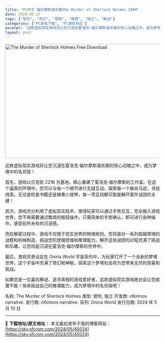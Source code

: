 ```yaml
---
title: "PC中文 福尔摩斯谋杀案The Murder of Sherlock Holmes 196M"
date: 2024-05-17
tags: ["冒险", "奇幻", "探索", "推理", "独立", "解谜"]
categories: ["PC游戏下载", "PC游戏专区"]
excerpt: "这款虚拟现实游戏将让您沉浸在夏洛克·福尔摩斯谋杀案的惊心动魄之中，成为梦境中的名侦探！ 首先，游戏以贝克街 221B 为基地，精心重建了夏洛克·福尔摩斯的工作室。在这个逼真的环境中，您可以与每一个细节进行无缝互动，探索每一个蛛丝马迹，寻找线索。无论是检查书籍还是弹奏小提琴，每一项互动都可能是解开案件&hellip;"
layout: post
---
```


<img class="igg-image-content aligncenter" title="The Murder of Sherlock Holmes Free Download" src="https://sky.sfcrom.com/wp-content/uploads/2024/05/6ad45-The-Murder-of-Sherlock-Holmes-Free-Download.jpg" alt="The Murder of Sherlock Holmes Free Download" width="660" height="370" />

这款虚拟现实游戏将让您沉浸在夏洛克·福尔摩斯谋杀案的惊心动魄之中，成为梦境中的名侦探！

首先，游戏以贝克街 221B 为基地，精心重建了夏洛克·福尔摩斯的工作室。在这个逼真的环境中，您可以与每一个细节进行无缝互动，探索每一个蛛丝马迹，寻找线索。无论是检查书籍还是弹奏小提琴，每一项互动都可能是解开案件谜团的关键！

其次，游戏充分利用了虚拟现实技术，使得玩家可以通过手势交互，完全融入游戏世界。您不再需要通过繁琐的按钮操作，只需简单的手势确认，即可进行各种操作，感受前所未有的沉浸感。

而在解密过程中，游戏不仅限于现实世界的物理规则。您将面对一系列超越常理的谜题和机械构造，挑战您的逻辑思维和推理能力。解开这些谜团的过程充满了挑战和乐趣，让您彻底沉浸在夏洛克·福尔摩斯的世界中。

最后，游戏背景设定在 Oniria World 宇宙系列中，为玩家打开了一个全新的梦境世界。这个宇宙中充满了奇幻和神秘，探索这个梦境社会将为您带来无尽的惊喜和挑战。

如果您是一位喜欢解谜、追寻真相的游戏爱好者，这款虚拟现实游戏绝对会让您欲罢不能！快来挑战自己的推理能力，成为梦境中的名侦探吧！

名称: The Murder of Sherlock Holmes
类型: 冒险, 独立
开发商: cKolmos narrative.
发行商: cKolmos narrative.
系列: Oniria World
发行日期: 2024 年 5 月 10 日

---
📖 **下载地址/原文地址：** 本文最初发布于我的博客网站：[https://sky.sfcrom.com/2024/05/45024](https://sky.sfcrom.com/2024/05/45024)
